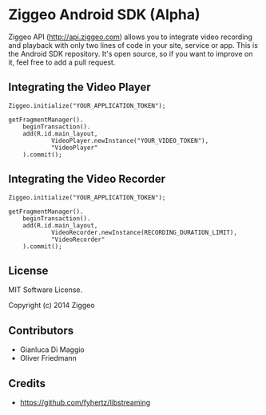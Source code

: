 Ziggeo Android SDK (Alpha)
==========================

Ziggeo API (http://api.ziggeo.com) allows you to integrate video recording and playback with only
two lines of code in your site, service or app. This is the Android SDK repository. It's open source,
so if you want to improve on it, feel free to add a pull request.


## Integrating the Video Player

```
Ziggeo.initialize("YOUR_APPLICATION_TOKEN");

getFragmentManager().
	beginTransaction().
	add(R.id.main_layout,
			VideoPlayer.newInstance("YOUR_VIDEO_TOKEN"),
			"VideoPlayer"
	).commit();
```


## Integrating the Video Recorder

```
Ziggeo.initialize("YOUR_APPLICATION_TOKEN");

getFragmentManager().
	beginTransaction().
	add(R.id.main_layout,
			VideoRecorder.newInstance(RECORDING_DURATION_LIMIT),
			"VideoRecorder"
	).commit();
```


## License
MIT Software License.

Copyright (c) 2014 Ziggeo


## Contributors
- Gianluca Di Maggio 
- Oliver Friedmann 


## Credits
- https://github.com/fyhertz/libstreaming
